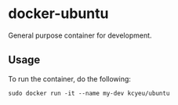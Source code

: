 # docker-ubuntu

General purpose container for development.

## Usage
To run the container, do the following:

```
sudo docker run -it --name my-dev kcyeu/ubuntu
```
